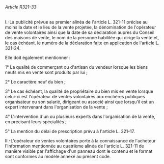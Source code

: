###### Article R321-33

I.-La publicité prévue au premier alinéa de l'article L. 321-11 précise au moins la date et le lieu de la vente projetée, la dénomination de l'opérateur de vente volontaires ainsi que la date de sa déclaration auprès du Conseil des maisons de vente, le nom de la personne habilitée qui dirige la vente et, le cas échéant, le numéro de la déclaration faite en application de l'article L. 321-24.

Elle doit également mentionner :

1° La qualité de commerçant ou d'artisan du vendeur lorsque les biens neufs mis en vente sont produits par lui ;

2° Le caractère neuf du bien ;

3° Le cas échéant, la qualité de propriétaire du bien mis en vente lorsque celui-ci est l'opérateur de ventes volontaires aux enchères publiques organisateur ou son salarié, dirigeant ou associé ainsi que lorsqu'il est un expert intervenant dans l'organisation de la vente ;

4° L'intervention d'un ou plusieurs experts dans l'organisation de la vente, en précisant leurs spécialités ;

5° La mention du délai de prescription prévu à l'article L. 321-17.

II.-L'opérateur de ventes volontaires porte à la connaissance de l'acheteur l'information mentionnée au quatrième alinéa de l'article L. 321-11 de manière visible par l'affichage d'un panneau dont le contenu et le format sont conformes au modèle annexé au présent code.

